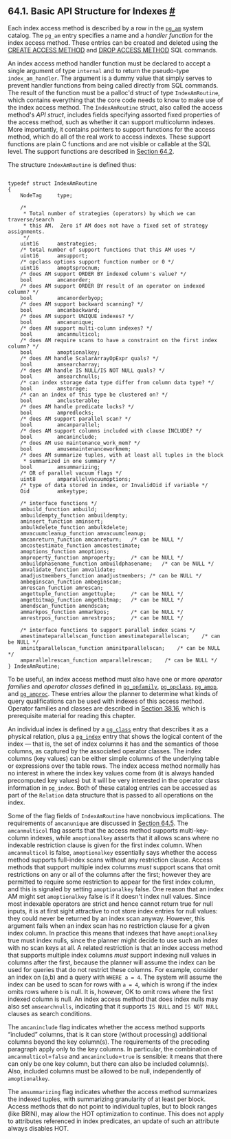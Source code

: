 ## 64.1. Basic API Structure for Indexes [#](#INDEX-API)

Each index access method is described by a row in the [`pg_am`](catalog-pg-am.html "53.3. pg_am") system catalog. The `pg_am` entry specifies a name and a *handler function* for the index access method. These entries can be created and deleted using the [CREATE ACCESS METHOD](sql-create-access-method.html "CREATE ACCESS METHOD") and [DROP ACCESS METHOD](sql-drop-access-method.html "DROP ACCESS METHOD") SQL commands.

An index access method handler function must be declared to accept a single argument of type `internal` and to return the pseudo-type `index_am_handler`. The argument is a dummy value that simply serves to prevent handler functions from being called directly from SQL commands. The result of the function must be a palloc'd struct of type `IndexAmRoutine`, which contains everything that the core code needs to know to make use of the index access method. The `IndexAmRoutine` struct, also called the access method's *API struct*, includes fields specifying assorted fixed properties of the access method, such as whether it can support multicolumn indexes. More importantly, it contains pointers to support functions for the access method, which do all of the real work to access indexes. These support functions are plain C functions and are not visible or callable at the SQL level. The support functions are described in [Section 64.2](index-functions.html "64.2. Index Access Method Functions").

The structure `IndexAmRoutine` is defined thus:

```

typedef struct IndexAmRoutine
{
    NodeTag     type;

    /*
     * Total number of strategies (operators) by which we can traverse/search
     * this AM.  Zero if AM does not have a fixed set of strategy assignments.
     */
    uint16      amstrategies;
    /* total number of support functions that this AM uses */
    uint16      amsupport;
    /* opclass options support function number or 0 */
    uint16      amoptsprocnum;
    /* does AM support ORDER BY indexed column's value? */
    bool        amcanorder;
    /* does AM support ORDER BY result of an operator on indexed column? */
    bool        amcanorderbyop;
    /* does AM support backward scanning? */
    bool        amcanbackward;
    /* does AM support UNIQUE indexes? */
    bool        amcanunique;
    /* does AM support multi-column indexes? */
    bool        amcanmulticol;
    /* does AM require scans to have a constraint on the first index column? */
    bool        amoptionalkey;
    /* does AM handle ScalarArrayOpExpr quals? */
    bool        amsearcharray;
    /* does AM handle IS NULL/IS NOT NULL quals? */
    bool        amsearchnulls;
    /* can index storage data type differ from column data type? */
    bool        amstorage;
    /* can an index of this type be clustered on? */
    bool        amclusterable;
    /* does AM handle predicate locks? */
    bool        ampredlocks;
    /* does AM support parallel scan? */
    bool        amcanparallel;
    /* does AM support columns included with clause INCLUDE? */
    bool        amcaninclude;
    /* does AM use maintenance_work_mem? */
    bool        amusemaintenanceworkmem;
    /* does AM summarize tuples, with at least all tuples in the block
     * summarized in one summary */
    bool        amsummarizing;
    /* OR of parallel vacuum flags */
    uint8       amparallelvacuumoptions;
    /* type of data stored in index, or InvalidOid if variable */
    Oid         amkeytype;

    /* interface functions */
    ambuild_function ambuild;
    ambuildempty_function ambuildempty;
    aminsert_function aminsert;
    ambulkdelete_function ambulkdelete;
    amvacuumcleanup_function amvacuumcleanup;
    amcanreturn_function amcanreturn;   /* can be NULL */
    amcostestimate_function amcostestimate;
    amoptions_function amoptions;
    amproperty_function amproperty;     /* can be NULL */
    ambuildphasename_function ambuildphasename;   /* can be NULL */
    amvalidate_function amvalidate;
    amadjustmembers_function amadjustmembers; /* can be NULL */
    ambeginscan_function ambeginscan;
    amrescan_function amrescan;
    amgettuple_function amgettuple;     /* can be NULL */
    amgetbitmap_function amgetbitmap;   /* can be NULL */
    amendscan_function amendscan;
    ammarkpos_function ammarkpos;       /* can be NULL */
    amrestrpos_function amrestrpos;     /* can be NULL */

    /* interface functions to support parallel index scans */
    amestimateparallelscan_function amestimateparallelscan;    /* can be NULL */
    aminitparallelscan_function aminitparallelscan;    /* can be NULL */
    amparallelrescan_function amparallelrescan;    /* can be NULL */
} IndexAmRoutine;
```

To be useful, an index access method must also have one or more *operator families* and *operator classes* defined in [`pg_opfamily`](catalog-pg-opfamily.html "53.35. pg_opfamily"), [`pg_opclass`](catalog-pg-opclass.html "53.33. pg_opclass"), [`pg_amop`](catalog-pg-amop.html "53.4. pg_amop"), and [`pg_amproc`](catalog-pg-amproc.html "53.5. pg_amproc"). These entries allow the planner to determine what kinds of query qualifications can be used with indexes of this access method. Operator families and classes are described in [Section 38.16](xindex.html "38.16. Interfacing Extensions to Indexes"), which is prerequisite material for reading this chapter.

An individual index is defined by a [`pg_class`](catalog-pg-class.html "53.11. pg_class") entry that describes it as a physical relation, plus a [`pg_index`](catalog-pg-index.html "53.26. pg_index") entry that shows the logical content of the index — that is, the set of index columns it has and the semantics of those columns, as captured by the associated operator classes. The index columns (key values) can be either simple columns of the underlying table or expressions over the table rows. The index access method normally has no interest in where the index key values come from (it is always handed precomputed key values) but it will be very interested in the operator class information in `pg_index`. Both of these catalog entries can be accessed as part of the `Relation` data structure that is passed to all operations on the index.

Some of the flag fields of `IndexAmRoutine` have nonobvious implications. The requirements of `amcanunique` are discussed in [Section 64.5](index-unique-checks.html "64.5. Index Uniqueness Checks"). The `amcanmulticol` flag asserts that the access method supports multi-key-column indexes, while `amoptionalkey` asserts that it allows scans where no indexable restriction clause is given for the first index column. When `amcanmulticol` is false, `amoptionalkey` essentially says whether the access method supports full-index scans without any restriction clause. Access methods that support multiple index columns *must* support scans that omit restrictions on any or all of the columns after the first; however they are permitted to require some restriction to appear for the first index column, and this is signaled by setting `amoptionalkey` false. One reason that an index AM might set `amoptionalkey` false is if it doesn't index null values. Since most indexable operators are strict and hence cannot return true for null inputs, it is at first sight attractive to not store index entries for null values: they could never be returned by an index scan anyway. However, this argument fails when an index scan has no restriction clause for a given index column. In practice this means that indexes that have `amoptionalkey` true must index nulls, since the planner might decide to use such an index with no scan keys at all. A related restriction is that an index access method that supports multiple index columns *must* support indexing null values in columns after the first, because the planner will assume the index can be used for queries that do not restrict these columns. For example, consider an index on (a,b) and a query with `WHERE a = 4`. The system will assume the index can be used to scan for rows with `a = 4`, which is wrong if the index omits rows where `b` is null. It is, however, OK to omit rows where the first indexed column is null. An index access method that does index nulls may also set `amsearchnulls`, indicating that it supports `IS NULL` and `IS NOT NULL` clauses as search conditions.

The `amcaninclude` flag indicates whether the access method supports “included” columns, that is it can store (without processing) additional columns beyond the key column(s). The requirements of the preceding paragraph apply only to the key columns. In particular, the combination of `amcanmulticol`=`false` and `amcaninclude`=`true` is sensible: it means that there can only be one key column, but there can also be included column(s). Also, included columns must be allowed to be null, independently of `amoptionalkey`.

The `amsummarizing` flag indicates whether the access method summarizes the indexed tuples, with summarizing granularity of at least per block. Access methods that do not point to individual tuples, but to block ranges (like BRIN), may allow the HOT optimization to continue. This does not apply to attributes referenced in index predicates, an update of such an attribute always disables HOT.